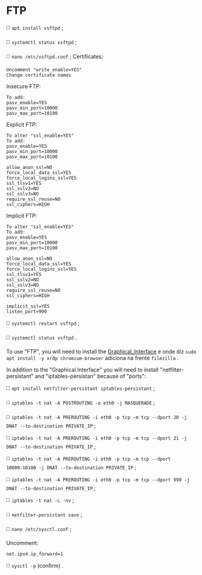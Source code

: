 # FTP
◻️ `apt install vsftpd` ;

◻️ `systemctl status vsftpd` ;

◻️ `nano /etc/vsftpd.conf` ;
Certificates:
```
Uncomment "write_enable=YES"
Change certificate names
```
Insecure FTP:
```
To add:
pasv_enable=YES
pasv_min_port=10000
pasv_max_port=10100
```
Explicit FTP:
```
To alter "ssl_enable=YES"
To add:
pasv_enable=YES
pasv_min_port=10000
pasv_max_port=10100

allow_anon_ssl=NO
force_local_data_ssl=YES
force_local_logins_ssl=YES
ssl_tlsv1=YES
ssl_sslv2=NO
ssl_sslv3=NO
require_ssl_reuse=NO
ssl_ciphers=HIGH
```
Implicit FTP:
```
To alter "ssl_enable=YES"
To add:
pasv_enable=YES
pasv_min_port=10000
pasv_max_port=10100

allow_anon_ssl=NO
force_local_data_ssl=YES
force_local_logins_ssl=YES
ssl_tlsv1=YES
ssl_sslv2=NO
ssl_sslv3=NO
require_ssl_reuse=NO
ssl_ciphers=HIGH

implicit_ssl=YES
listen_port=990
```
◻️ `systemctl restart vsftpd` ;

◻️ `systemctl status vsftpd` .

To use "FTP", you will need to install the [Graphical_Interface](https://github.com/JoseCarvalho1026/Graphical_Interface) e onde diz `sudo apt install -y xrdp chromium-browser` adiciona na frente `filezilla` .

In addition to the "Graphical Interface" you will need to install "netfilter-persistant" and "iptables-persistan" because of "ports":

◻️ `apt install netfilter-persistant iptables-persistant` ;

◻️ `iptables -t nat -A POSTROUTING -o eth0 -j MASQUERADE` ;

◻️ `iptables -t nat -A PREROUTING -i eth0 -p tcp -m tcp --dport 20
-j DNAT --to-destination PRIVATE_IP` ;

◻️ `iptables -t nat -A PREROUTING -i eth0 -p tcp -m tcp --dport 21
-j DNAT --to-destination PRIVATE_IP` ;

◻️ `iptables -t nat -A PREROUTING -i eth0 -p tcp -m tcp --dport 10000:10100
-j DNAT --to-destination PRIVATE_IP` ;

◻️ `iptables -t nat -A PREROUTING -i eth0 -p tcp -m tcp --dport 990
-j DNAT --to-destination PRIVATE_IP` ;

◻️ `iptables -t nat -L -nv` ;

◻️ `netfilter-persistant save` ;

◻️ `nano /etc/sysctl.conf` ;

Uncomment:
```
net.ipv4.ip_forward=1
```
◻️ `sysctl -p` (confirm) .
